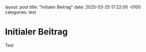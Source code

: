 layout: post
title: "Initialer Beitrag"
date: 2025-03-25 17:22:00 -0100
categories: test

# Initialer Beitrag

Test
